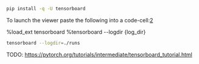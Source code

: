 

<!--
 * @version:
 * @Author:  StevenJokess https://github.com/StevenJokess
 * @Date: 2020-10-06 00:16:29
 * @LastEditors:  StevenJokess https://github.com/StevenJokess
 * @LastEditTime: 2020-11-08 16:33:46
 * @Description:
 * @TODO::
 * @Reference:
-->

```bash
pip install -q -U tensorboard
```

To launch the viewer paste the following into a code-cell:[2]

%load_ext tensorboard
%tensorboard --logdir {log_dir}

```bash
tensorboard --logdir=./runs
```

[1]: https://ai.deepshare.net/detail/v_5e169de5a8d9e_cXstCouX/3?from=p_5d5529ce477d5_gjTtDfAH&type=5
[2]: https://www.tensorflow.org/tutorials/generative/pix2pix
TODO: https://pytorch.org/tutorials/intermediate/tensorboard_tutorial.html
